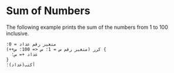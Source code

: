﻿---
sidebar_position: 3
---

# Sum of Numbers

The following example prints the sum of the numbers from 1 to 100 inclusive.

```abjad showLineNumbers
متغير رقم عداد = 0؛
كرر (متغير رقم س = 1؛ س <= 100؛ س++) {
  عداد += س؛
}
أكتب(عداد)؛
```